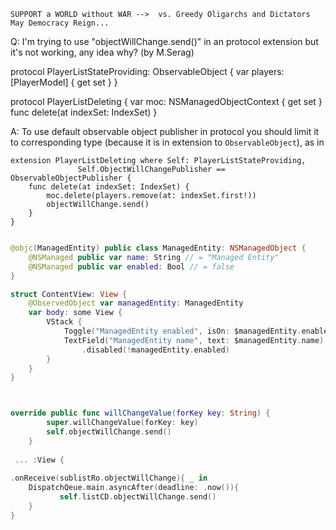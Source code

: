 ```
SUPPORT a WORLD without WAR -->  vs. Greedy Oligarchs and Dictators
May Democracy Reign... 
```

Q: I'm trying to use "objectWillChange.send()" in an protocol extension but it's not working, any idea why? (by M.Serag)

protocol PlayerListStateProviding: ObservableObject {
    var players: [PlayerModel] { get set }
}

protocol PlayerListDeleting {
    var moc: NSManagedObjectContext { get set }
    func delete(at indexSet: IndexSet)
}

A: To use default observable object publisher in protocol you should limit it to corresponding type (because it is in extension to `ObservableObject`), as in

    extension PlayerListDeleting where Self: PlayerListStateProviding,  
                   Self.ObjectWillChangePublisher == ObservableObjectPublisher {
        func delete(at indexSet: IndexSet) {
            moc.delete(players.remove(at: indexSet.first!))
            objectWillChange.send()
        }
    }

```swift

@objc(ManagedEntity) public class ManagedEntity: NSManagedObject {
    @NSManaged public var name: String // = "Managed Entity"
    @NSManaged public var enabled: Bool // = false
}

struct ContentView: View {
    @ObservedObject var managedEntity: ManagedEntity
    var body: some View {
        VStack {
            Toggle("ManagedEntity enabled", isOn: $managedEntity.enabled)
            TextField("ManagedEntity name", text: $managedEntity.name)
                .disabled(!managedEntity.enabled)
        }
    }
}



override public func willChangeValue(forKey key: String) {
        super.willChangeValue(forKey: key)
        self.objectWillChange.send()
    }
    
 ... :View {   
    
.onReceive(sublistRo.objectWillChange){ _ in
    DispatchQeue.main.asyncAfter(deadline: .now()){
           self.listCD.objectWillChange.send()
    }
}

```
